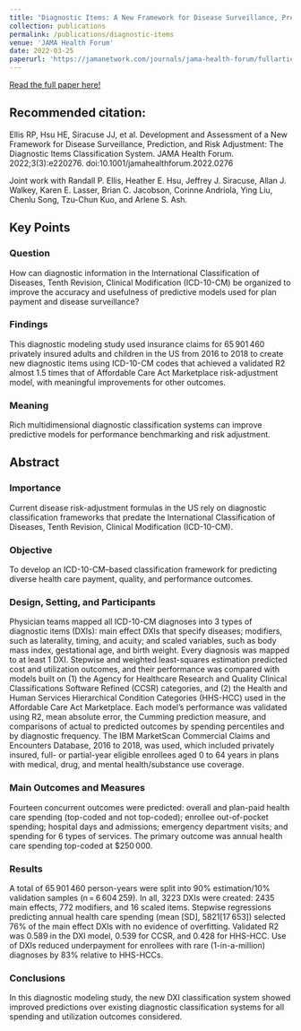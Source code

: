 ```yaml
---
title: "Diagnostic Items: A New Framework for Disease Surveillance, Prediction, and Risk Adjustment"
collection: publications
permalink: /publications/diagnostic-items
venue: 'JAMA Health Forum'
date: 2022-03-25
paperurl: 'https://jamanetwork.com/journals/jama-health-forum/fullarticle/2790542'
---
```


[Read the full paper here!](https://jamanetwork.com/journals/jama-health-forum/fullarticle/2790542)

## Recommended citation: 
Ellis RP, Hsu HE, Siracuse JJ, et al. Development and Assessment of a New Framework for Disease Surveillance, Prediction, and Risk Adjustment: The Diagnostic Items Classification System. JAMA Health Forum. 2022;3(3):e220276. doi:10.1001/jamahealthforum.2022.0276

Joint work with Randall P. Ellis, Heather E. Hsu, Jeffrey J. Siracuse, Allan J. Walkey, Karen E. Lasser, Brian C. Jacobson, Corinne Andriola, Ying Liu, Chenlu Song,  Tzu-Chun Kuo, and Arlene S. Ash. 

## Key Points
### Question
How can diagnostic information in the International Classification of Diseases, Tenth Revision, Clinical Modification (ICD-10-CM) be organized to improve the accuracy and usefulness of predictive models used for plan payment and disease surveillance?

### Findings 
This diagnostic modeling study used insurance claims for 65 901 460 privately insured adults and children in the US from 2016 to 2018 to create new diagnostic items using ICD-10-CM codes that achieved a validated R2 almost 1.5 times that of Affordable Care Act Marketplace risk-adjustment model, with meaningful improvements for other outcomes.

### Meaning
Rich multidimensional diagnostic classification systems can improve predictive models for performance benchmarking and risk adjustment.

## Abstract
### Importance
Current disease risk-adjustment formulas in the US rely on diagnostic classification frameworks that predate the International Classification of Diseases, Tenth Revision, Clinical Modification (ICD-10-CM).

### Objective 
To develop an ICD-10-CM–based classification framework for predicting diverse health care payment, quality, and performance outcomes.

### Design, Setting, and Participants  
Physician teams mapped all ICD-10-CM diagnoses into 3 types of diagnostic items (DXIs): main effect DXIs that specify diseases; modifiers, such as laterality, timing, and acuity; and scaled variables, such as body mass index, gestational age, and birth weight. Every diagnosis was mapped to at least 1 DXI. Stepwise and weighted least-squares estimation predicted cost and utilization outcomes, and their performance was compared with models built on (1) the Agency for Healthcare Research and Quality Clinical Classifications Software Refined (CCSR) categories, and (2) the Health and Human Services Hierarchical Condition Categories (HHS-HCC) used in the Affordable Care Act Marketplace. Each model’s performance was validated using R2, mean absolute error, the Cumming prediction measure, and comparisons of actual to predicted outcomes by spending percentiles and by diagnostic frequency. The IBM MarketScan Commercial Claims and Encounters Database, 2016 to 2018, was used, which included privately insured, full- or partial-year eligible enrollees aged 0 to 64 years in plans with medical, drug, and mental health/substance use coverage.

### Main Outcomes and Measures  
Fourteen concurrent outcomes were predicted: overall and plan-paid health care spending (top-coded and not top-coded); enrollee out-of-pocket spending; hospital days and admissions; emergency department visits; and spending for 6 types of services. The primary outcome was annual health care spending top-coded at $250 000.

### Results  
A total of 65 901 460 person-years were split into 90% estimation/10% validation samples (n = 6 604 259). In all, 3223 DXIs were created: 2435 main effects, 772 modifiers, and 16 scaled items. Stepwise regressions predicting annual health care spending (mean [SD], $5821 [$17 653]) selected 76% of the main effect DXIs with no evidence of overfitting. Validated R2 was 0.589 in the DXI model, 0.539 for CCSR, and 0.428 for HHS-HCC. Use of DXIs reduced underpayment for enrollees with rare (1-in-a-million) diagnoses by 83% relative to HHS-HCCs.

### Conclusions
In this diagnostic modeling study, the new DXI classification system showed improved predictions over existing diagnostic classification systems for all spending and utilization outcomes considered.
